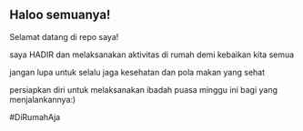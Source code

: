 ## Haloo semuanya!
Selamat datang di repo saya!

saya HADIR dan melaksanakan aktivitas di rumah demi kebaikan kita semua

jangan lupa untuk selalu jaga kesehatan dan pola makan yang sehat

persiapkan diri untuk melaksanakan ibadah puasa minggu ini bagi yang menjalankannya:)

#DiRumahAja
